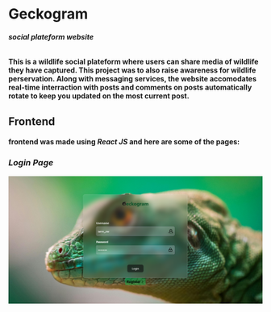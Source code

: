 # Geckogram #
###### **social plateform website** ######
#### This is a wildlife social plateform where users can share media of wildlife they have captured. This project was to also raise awareness for wildlife perservation. Along with messaging services, the website accomodates real-time interraction with posts and comments on posts automatically rotate to keep you updated on the most current post. ####
## **Frontend** ##
#### frontend was made using *React JS* and here are some of the pages: ####
### *Login Page* ###
![Web Login](https://github.com/v1mbi/GeckoGram/blob/4e0d076d3f36a14519e7b2f4b69e68d094fcced1/geckogram%20readme/Screenshot%202025-09-15%20205534.png) 
